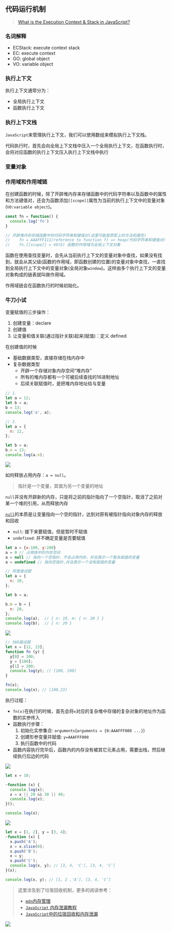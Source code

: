 ## 代码运行机制
> [What is the Execution Context & Stack in JavaScript?](http://davidshariff.com/blog/what-is-the-execution-context-in-javascript/)
### 名词解释
* ECStack: execute context stack
* EC: execute context
* GO: global object
* VO: variable object

### 执行上下文

执行上下文通常分为：
* 全局执行上下文
* 函数执行上下文

### 执行上下文栈
`JavaScript`来管理执行上下文，我们可以使用数组来模拟执行上下文栈。

代码执行时，首先会向全局上下文栈中压入一个全局执行上下文，在函数执行时，会将对应函数的执行上下文压入执行上下文栈中执行

### 变量对象

### 作用域和作用域链
在创建函数的时候，除了开辟堆内存来存储函数中的代码字符串以及函数中的属性和方法键值对，还会为函数添加`[[scope]]`属性为当前的执行上下文中的变量对象(`VO:variable object`)。
```javascript
const fn = function() {
  console.log('fn')
}

// 开辟堆内存存储函数中的代码字符串和键值对(这里可能是原型上的方法和属性)
//    fn = AAAFFF111(reference to function f) => heap(代码字符串和键值对)
//    fn.[[scope]] = VO(G) 函数的作用域为全局上下文对象
```

函数在使用查找变量时，会先从当前执行上下文的变量对象中查找，如果没有找到，就会从其父级(函数的作用域，即函数创建的位置)的变量对象中查找，一直找到全局执行上下文中的变量对象(全局对象`window`)。这样由多个执行上下文的变量对象构成的链表就叫做作用域。

作用域链会在函数执行的时候初始化。


### 牛刀小试
变量赋值的三步操作： 
1. 创建变量：declare
2. 创建值
3. 让变量和值关联(通过指针关联)起来(赋值)：定义 defined

在创建值的时候
* 基础数据类型，直接存储在栈内存中
* 复杂数据类型
    * 开辟一个存储对象内存空间“堆内存”
    * 所有的堆内存都有一个可被后续查找的16进制地址
    * 后续关联赋值时，是把堆内存地址给与变量
    
```javascript
// 1.
let a = 12;
let b = a;
b = 13;
console.log('a', a);

// 2.
let a = {
  n: 12,
};

let b = a;
b.n = 13;
console.log(a.n);
```

![](https://raw.githubusercontent.com/wangkaiwd/drawing-bed/master/20200314213145.png)

如何释放占用内存：`a = null`。

> 指针是一个变量，其值为另一个变量的地址

`null`并没有开辟新的内存，只是将之前的指针指向了一个空指针，取消了之前对某一个堆的引用，从而释放内存

[`null`](https://developer.mozilla.org/zh-CN/docs/Web/JavaScript/Reference/Global_Objects/null)的本质是让变量指向一个空的指针，达到对原有被指针指向对象内存的释放和回收

* `null`: 接下来要赋值，但是暂时不赋值
* `undefined`: 并不确定变量是否要赋值

```javascript
let a = {x:100, y:200}
a = 0 // 占用栈中的内存空间
a = null // 指向一个空指针，不会占用内存，并且表示一个暂未赋值的变量
a = undefined // 指向空指针,并且表示一个没有赋值的变量
```

```javascript
// 阿里面试题
let a = {
  n: 10,
};

let b = a;

b.m = b = {
  n: 20,
};
console.log(a);  // { n: 10, m: { n: 20 } }
console.log(b);  // { n: 20 }
```
![](https://raw.githubusercontent.com/wangkaiwd/drawing-bed/master/20200315004757.png)

```javascript
// 360面试题
let x = [12, 23];
function fn (y) {
  y[0] = 100;
  y = [100];
  y[1] = 200;
  console.log(y); // [100, 200]
}

fn(x);
console.log(x); // [100,23]
```

执行过程：
* `fn(x)`在执行的时候，首先会将`x`对应的复杂堆中存储的复杂对象的地址作为函数的实参传入
* 函数执行步骤：
    1. 初始化实参集合: `arguments`(`arguments = {0:AAAFFF000 ...}`)
    2. 创建形参变量并赋值: `y=AAAFFF000`
    3. 执行函数中的代码
* 函数内容执行完毕后，函数内的内存没有被其它元素占用，需要出栈，然后继续执行后边的代码

![](https://raw.githubusercontent.com/wangkaiwd/drawing-bed/master/20200315133628.png)

```javascript
let x = 10;

~function (x) {
  console.log(x);
  x = x || 20 && 30 || 40;
  console.log(x);
}();

console.log(x);
```
![](https://raw.githubusercontent.com/wangkaiwd/drawing-bed/master/2020031515054749.png)

```javascript
let x = [1, 2], y = [3, 4];
~function (x) {
  x.push('A');
  x = x.slice(0);
  x.push('B');
  x = y;
  x.push('C');
  console.log(x, y); // [3, 4, 'C'], [3, 4, 'C']
}(x);

console.log(x, y); // [1, 2 ,'A'], [3, 4, 'C']
```
> 这里涉及到了垃圾回收机制，更多的阅读参考：
> * [`mdn`内存管理](https://developer.mozilla.org/zh-CN/docs/Web/JavaScript/Memory_Management)
> * [`JavaScript` 内存泄漏教程](http://www.ruanyifeng.com/blog/2017/04/memory-leak.html)
> * [`JavaScript`中的垃圾回收和内存泄漏](https://github.com/BooheeFE/weekly/issues/8)

![](https://raw.githubusercontent.com/wangkaiwd/drawing-bed/master/20200315154836.png)
